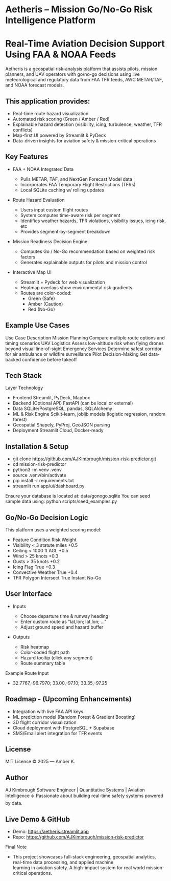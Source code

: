 # Aetheris – Mission Go/No-Go Risk Intelligence Platform
# Real-Time Aviation Decision Support Using FAA & NOAA Feeds

Aetheris is a geospatial risk-analysis platform that assists pilots, mission planners, and UAV operators with go/no-go decisions using live meteorological and regulatory data from FAA TFR feeds, AWC METAR/TAF, and NOAA forecast models.

## This application provides:
 - Real-time route hazard visualization
 - Automated risk scoring (Green / Amber / Red)
 - Explainable hazard detection (visibility, icing, turbulence, weather, TFR conflicts)
 - Map-first UI powered by Streamlit & PyDeck
 - Data-driven insights for aviation safety & mission-critical operations

## Key Features
 - FAA + NOAA Integrated Data
    - Pulls METAR, TAF, and NextGen Forecast Model data
    - Incorporates FAA Temporary Flight Restrictions (TFRs)
    - Local SQLite caching w/ rolling updates

 - Route Hazard Evaluation
    - Users input custom flight routes
    - System computes time-aware risk per segment
    - Identifies weather hazards, TFR violations, visibility issues, icing risk, etc
    - Provides segment-by-segment breakdown

 - Mission Readiness Decision Engine
    - Computes Go / No-Go recommendation based on weighted risk factors
    - Generates explainable outputs for pilots and mission control

 - Interactive Map UI
    - Streamlit + Pydeck for web visualization
    - Heatmap overlays show environmental risk gradients
    - Routes are color-coded: 
        - Green (Safe)
        - Amber (Caution)
        - Red (No-Go)

## Example Use Cases
Use Case	            Description
Mission Planning	    Compare multiple route options and timing scenarios
UAV Logistics	        Assess low-altitude risk when flying drones beyond visual line-of-sight
Emergency Services	    Determine safest corridor for air ambulance or wildfire surveillance
Pilot Decision-Making	Get data-backed confidence before takeoff

## Tech Stack
Layer	                    Technology
- Frontend	                Streamlit, PyDeck, Mapbox
- Backend (Optional API)	FastAPI (can be local or external)
- Data	                    SQLite/PostgreSQL, pandas, SQLAlchemy
- ML & Risk Engine	        Scikit-learn, joblib models (logistic regression, random forest)
- Geospatial	            Shapely, PyProj, GeoJSON parsing
- Deployment	            Streamlit Cloud, Docker-ready

## Installation & Setup
 - git clone https://github.com/AJKimbrough/mission-risk-predictor.git
 - cd mission-risk-predictor
 - python3 -m venv .venv
 - source .venv/bin/activate
 - pip install -r requirements.txt
 - streamlit run app/ui/dashboard.py

Ensure your database is located at: data/gonogo.sqlite
You can seed sample data using:
python scripts/seed_examples.py

## Go/No-Go Decision Logic
This platform uses a weighted scoring model:
 - Feature	Condition	Risk Weight
 - Visibility	< 3 statute miles	+0.5
 - Ceiling	< 1000 ft AGL	+0.5
 - Wind	> 25 knots	+0.3
 - Gusts	> 35 knots	+0.2
 - Icing Flag	True	+0.3
 - Convective Weather	True	+0.4
 - TFR Polygon Intersect	True	Instant No-Go

## User Interface
 - Inputs
    - Choose departure time & runway heading
    - Enter custom route as "lat,lon; lat,lon; ..."
    - Adjust ground speed and hazard buffer

 - Outputs
    - Risk heatmap
    - Color-coded flight path
    - Hazard tooltip (click any segment)
    - Route summary table

Example Route Input
 - 32.7767,-96.7970; 33.00,-97.10; 33.35,-97.25

## Roadmap - (Upcoming Enhancements)
 - Integration with live FAA API keys
 - ML prediction model (Random Forest & Gradient Boosting)
 - 3D flight corridor visualization
 - Cloud deployment with PostgreSQL + Supabase
 - SMS/Email alert integration for TFR events

## License
MIT License © 2025 — Amber K.

## Author
AJ Kimbrough
Software Engineer | Quantitative Systems | Aviation Intelligence
✈️ Passionate about building real-time safety systems powered by data.

## Live Demo & GitHub
 - Demo: https://aetheris.streamlit.app
 - Repo: https://github.com/AJKimbrough/mission-risk-predictor

Final Note
 - This project showcases full-stack engineering, geospatial analytics, real-time data processing, and applied machine    
   learning in aviation safety. A high-impact system for real world mission-critical operations.